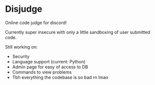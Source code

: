 # Disjudge

Online code judge for discord!

Currently super insecure with only a little sandboxing of user submitted code.

Still working on:

- Security
- Language support (current: Python)
- Admin page for easy of access to DB
- Commands to view problems
- Tbh everything the codebase is so bad rn lmao
